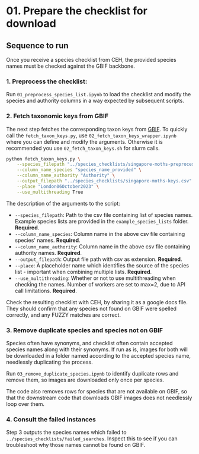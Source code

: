 # 01. Prepare the checklist for download

## Sequence to run

Once you receive a species checklist from CEH, the provided species names must be checked against the GBIF backbone.

### 1. Preprocess the checklist:
Run `01_preprocess_species_list.ipynb` to load the checklist and modify the species and authority columns in a way expected by subsequent scripts.

### 2. Fetch taxonomic keys from GBIF

The next step fetches the corresponding taxon keys from [GBIF](https://www.gbif.org/). To quickly call the `fetch_taxon_keys.py`, use `02_fetch_taxon_keys_wrapper.ipynb` where you can define and modify the arguments. Otherwise it is recommended you use `02_fetch_taxon_keys.sh` for slurm calls.

```sh
python fetch_taxon_keys.py \
    --species_filepath "../species_checklists/singapore-moths-preprocessed.csv" \
    --column_name_species "species_name_provided" \
    --column_name_authority "Authority" \
    --output_filepath "../species_checklists/singapore-moths-keys.csv" \
    --place "London06October2023" \
    --use_multithreading True
```

The description of the arguments to the script:
* `--species_filepath`: Path to the csv file containing list of species names. Example species lists are provided in the `example_species_lists` folder. **Required**.
* `--column_name_species`: Column name in the above csv file containing species' names. **Required**.
* `--column_name_authority`: Column name in the above csv file containing authority names. **Required**.
* `--output_filepath`: Output file path with csv as extension. **Required**.
* `--place`: A placeholder name which identifies the source of the species list - important when combining multiple lists. **Required**.
* `--use_multithreading`: Whether or not to use multithreading when checking the names. Number of workers are set to max=2, due to API call limitations. **Required**.

Check the resulting checklist with CEH, by sharing it as a google docs file. They should confirm that any species not found on GBIF were spelled correctly, and any FUZZY matches are correct.

### 3. Remove duplicate species and species not on GBIF

Species often have synonyms, and checklist often contain accepted species names along with their synonyms. If run as is, images for both will be downloaded in a folder named according to the accepted species name, needlessly duplicating the process.

Run `03_remove_duplicate_species.ipynb` to identify duplicate rows and remove them, so images are downloaded only once per species.

The code also removes rows for species that are not available on GBIF, so that the downstream code that downloads GBIF images does not needlessly loop over them.

### 4. Consult the failed instances

Step 3 outputs the species names which failed to `../species_checklists/failed_searches`. Inspect this to see if you can troubleshoot why those names cannot be found on GBIF. 
